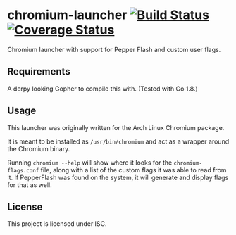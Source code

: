 # chromium-launcher [![Build Status](https://travis-ci.org/foutrelis/chromium-launcher.svg?branch=master)](https://travis-ci.org/foutrelis/chromium-launcher) [![Coverage Status](https://coveralls.io/repos/github/foutrelis/chromium-launcher/badge.svg?branch=coveralls)](https://coveralls.io/github/foutrelis/chromium-launcher?branch=coveralls)

Chromium launcher with support for Pepper Flash and custom user flags.

## Requirements

A derpy looking Gopher to compile this with. (Tested with Go 1.8.)

## Usage

This launcher was originally written for the Arch Linux Chromium package.

It is meant to be installed as `/usr/bin/chromium` and act as a wrapper around
the Chromium binary.

Running `chromium --help` will show where it looks for the `chromium-flags.conf`
file, along with a list of the custom flags it was able to read from it. If
PepperFlash was found on the system, it will generate and display flags for
that as well.

## License

This project is licensed under ISC.
